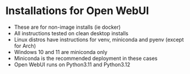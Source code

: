 # Installations for Open WebUI
- These are for non-image installs (ie docker)
- All instructions tested on clean desktop installs
- Linux distros have instructions for venv, miniconda and pyenv (except for Arch)
- Windows 10 and 11 are miniconda only
- Miniconda is the recommended deployment in these cases
- Open WebUI runs on Python3.11 and Python3.12
